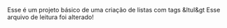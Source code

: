 Esse é um projeto básico de uma criação de listas com tags &ltul&gt
Esse arquivo de leitura foi alterado!